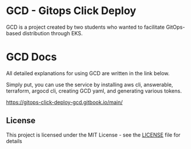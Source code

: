 # GCD -  Gitops Click Deploy
GCD is a project created by two students who wanted to facilitate GitOps-based distribution through EKS.

# GCD Docs
All detailed explanations for using GCD are written in the link below.

Simply put, you can use the service by installing aws cli, answerable, terraform, argocd cli, creating GCD yaml, and generating various tokens.

https://gitops-click-deploy-gcd.gitbook.io/main/

## License

This project is licensed under the MIT License - see the [LICENSE](LICENSE) file for details

